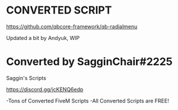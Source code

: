 # CONVERTED SCRIPT
https://github.com/qbcore-framework/qb-radialmenu

Updated a bit by Andyuk, WIP

# Converted by SagginChair#2225

Saggin's Scripts 


https://discord.gg/jcKENQ6edp

-Tons of Converted FiveM Scripts
-All Converted Scripts are FREE!
